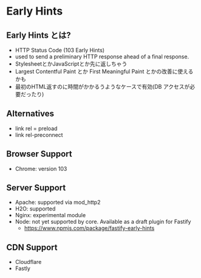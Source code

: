 # Early Hints
## Early Hints とは?
- HTTP Status Code (103 Early Hints)
 - used to send a preliminary HTTP response ahead of a final response.
 - StylesheetとかJavaScriptとか先に返しちゃう
 - Largest Contentful Paint とか First Meaningful Paint とかの改善に使えるかも
 - 最初のHTML返すのに時間がかかるうようなケースで有効(DB アクセスが必要だったり)


## Alternatives
- link rel = preload
- link rel-preconnect

## Browser Support 
- Chrome: version 103


## Server Support
- Apache: supported via mod_http2
- H2O: supported
- Nginx: experimental module
- Node: not yet supported by core. Available as a draft plugin for Fastify
  - https://www.npmjs.com/package/fastify-early-hints



## CDN Support
- Cloudflare
- Fastly


